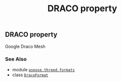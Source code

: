 ﻿---
title: DRACO property
second_title: Aspose.3D for Python via .NET API References
description: 
type: docs
weight: 140
url: /python-net/aspose.threed.formats/dracoformat/draco/
is_root: false
---

## DRACO property


Google Draco Mesh

### See Also
* module [`aspose.threed.formats`](../../)
* class [`DracoFormat`](/3d/python-net/aspose.threed.formats/dracoformat)

